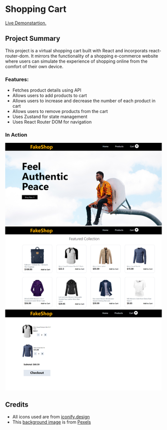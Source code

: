 # Shopping Cart

<a href="https://shopping-cart-six-blue.vercel.app/">Live Demonstartion.</a>

## Project Summary

This project is a virtual shopping cart built with React and incorporats react-router-dom. It mirrors the functionality of a shopping e-commerce website where users can simulate the experience of shopping online from the comfort of their own device.

### Features:

- Fetches product details using API
- Allows users to add products to cart
- Allows users to increase and decrease the number of each product in cart
- Allows users to remove products from the cart
- Uses Zustand for state management
- Uses React Router DOM for navigation

### In Action

<img src="images\Vite + React - Brave 20-04-2023 10_57_42.png" alt="">
<img src="images\Vite + React - Brave 20-04-2023 10_57_49.png" alt="">
<img src="images\Vite + React - Brave 20-04-2023 10_58_32.png" alt="">

## Credits

- All icons used are from <a href="https://iconify.design/">iconify.design</a>
- This <a href="https://www.pexels.com/photo/man-sitting-in-a-basketball-hoop-15786936/">background image</a> is from <a href="https://www.pexels.com/">Pexels</a>
